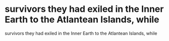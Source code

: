 # survivors they had exiled in the Inner Earth to the Atlantean Islands, while

survivors they had exiled in the Inner Earth to the Atlantean Islands, while